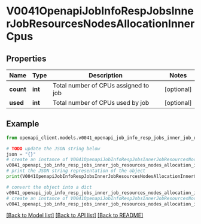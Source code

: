 # V0041OpenapiJobInfoRespJobsInnerJobResourcesNodesAllocationInnerCpus


## Properties

Name | Type | Description | Notes
------------ | ------------- | ------------- | -------------
**count** | **int** | Total number of CPUs assigned to job | [optional] 
**used** | **int** | Total number of CPUs used by job | [optional] 

## Example

```python
from openapi_client.models.v0041_openapi_job_info_resp_jobs_inner_job_resources_nodes_allocation_inner_cpus import V0041OpenapiJobInfoRespJobsInnerJobResourcesNodesAllocationInnerCpus

# TODO update the JSON string below
json = "{}"
# create an instance of V0041OpenapiJobInfoRespJobsInnerJobResourcesNodesAllocationInnerCpus from a JSON string
v0041_openapi_job_info_resp_jobs_inner_job_resources_nodes_allocation_inner_cpus_instance = V0041OpenapiJobInfoRespJobsInnerJobResourcesNodesAllocationInnerCpus.from_json(json)
# print the JSON string representation of the object
print(V0041OpenapiJobInfoRespJobsInnerJobResourcesNodesAllocationInnerCpus.to_json())

# convert the object into a dict
v0041_openapi_job_info_resp_jobs_inner_job_resources_nodes_allocation_inner_cpus_dict = v0041_openapi_job_info_resp_jobs_inner_job_resources_nodes_allocation_inner_cpus_instance.to_dict()
# create an instance of V0041OpenapiJobInfoRespJobsInnerJobResourcesNodesAllocationInnerCpus from a dict
v0041_openapi_job_info_resp_jobs_inner_job_resources_nodes_allocation_inner_cpus_from_dict = V0041OpenapiJobInfoRespJobsInnerJobResourcesNodesAllocationInnerCpus.from_dict(v0041_openapi_job_info_resp_jobs_inner_job_resources_nodes_allocation_inner_cpus_dict)
```
[[Back to Model list]](../README.md#documentation-for-models) [[Back to API list]](../README.md#documentation-for-api-endpoints) [[Back to README]](../README.md)


